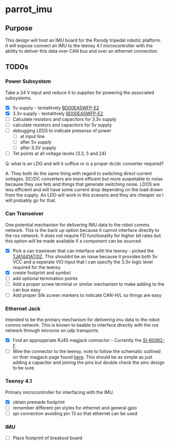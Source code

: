 # parrot_imu

## Purpose

This design will host an IMU board for the Parody tripedal robotic platform. It will expose connect an IMU to the teensy 4.1 microcontroller with the ability to deliver this data over CAN bus and over an ethernet connection.

## TODOs

### Power Subsystem

Take a 24 V input and reduce it to supplies for powering the associated subsystems.

- [x] 5v supply - tentatitvely [BD00EA5WFP-E2](https://www.digikey.com.au/en/products/detail/rohm-semiconductor/BD00EA5WFP-E2/15815128)
- [x] 3.3v supply - tentatitvely [BD00EA5WFP-E2](https://www.digikey.com.au/en/products/detail/rohm-semiconductor/BD00EA5WFP-E2/15815128)
- [ ] Calculate resistors and capacitors for 3.3v supply
- [ ] calculate resistors and capacitors for 5v supply
- [ ] debugging LEDS to indicate presense of power
  - [ ] at input line
  - [ ] after 5v supply
  - [ ] after 3.3V supply
- [ ] Tet points at all voltage levels (3.3, 5 and 24)

Q. what is an LDO and will it suffice or is a proper dc/dc converter required?

A. They both do the same thing with regard to switching direct current voltages. DC/DC converters are more efficent but more suspetable to noise because they use fets and things that generate switching noise. LDOS are less efficient and will have some current drop depending on the load drawn from the supply. An LDO will work in this scenario and they are cheaper so I will probably go for that.

### Can Transeiver

One potential mechanism for delivering IMU data to the robot comms network. This is the back up option because it cannot interface directly to the ros network. It does not require FD functionality for higher bit rates but this option will be made available if a component can be sourced.

- [x] Pick a can trasniever that can interface with the teensy - picked the [TJA1441AT/0Z](https://www.digikey.com.au/en/products/detail/nxp-usa-inc/TJA1441AT-0Z/13691175). This shouldnt be an issue because it provides both 5v VCC and a seperate VIO input that I can specify the 3.3v logic level required for the teensy
- [x] create footprint and symbol
- [ ] add optional termination points
- [ ] Add a proper screw terminal or similar mechanism to make adding to the can bus easy
- [ ] Add proper Silk screen markers to indicate CAN-H/L so things are easy

### Ethernet Jack

Intended to be the primary mechanism for delivering imu data to the robot comms network. This is known to beable to interface directly with the ros network through microros on udp transports.

- [x] Find an approppriate RJ45 magjack connector - Currently the [SI-60062-F](https://www.digikey.com.au/en/products/detail/bel-fuse-inc/SI-60062-F/1033372)
- [ ] Wire the connector to the teensy. note to follow the schematic outlined on thier magjack page found [here](https://www.pjrc.com/store/ethernet_kit.html). This should be as simple as just adding a capacitor and joining the pins but double check the smc design to be sure.

### Teensy 4.1

Primary microcontroller for interfacing with the IMU.

- [x] obtain premade footprint
- [ ] remember different pin styles for ethernet and general gpio
- [ ] spi connection avoiding pin 13 so that ethernet can be used

### IMU

- [ ] Place footprint of breakout board